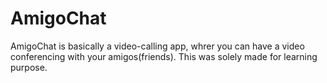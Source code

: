 # AmigoChat
AmigoChat is basically a video-calling app, whrer you can have a video conferencing with your amigos(friends).
This was solely made for learning purpose.
